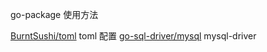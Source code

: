 go-package 使用方法

[BurntSushi/toml](https://github.com/siyaEng/go-package-demo/blob/master/BurntSushi/toml/README.md) toml 配置
[go-sql-driver/mysql](https://github.com/siyaEng/go-package-demo/blob/master/go-sql-driver/mysql/README.md) mysql-driver
